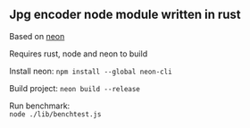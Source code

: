 ## Jpg encoder node module written in rust

Based on [neon](https://github.com/neon-bindings/neon)

Requires rust, node and neon to build

Install neon:
`npm install --global neon-cli`

Build project: 
`neon build --release`

Run benchmark: \
`node ./lib/benchtest.js`


